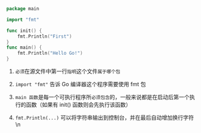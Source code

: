```go
package main

import "fmt"

func init() {
	fmt.Println("First")
}
func main() {
	fmt.Println("Hello Go!")
}
```

1. `必须`在源文件中第一行`指明`这个文件`属于哪个包`

2. `import "fmt"` 告诉 Go 编译器这个程序需要使用 fmt 包

3. `main 函数`是每一个可执行程序所`必须包含`的，一般来说都是在启动后第一个执行的函数（如果有 init() 函数则会先执行该函数）

4. `fmt.Println(...)` 可以将字符串输出到控制台，并在最后自动增加换行字符 \n
